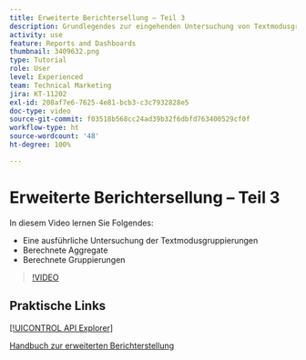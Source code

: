 ```yaml
---
title: Erweiterte Berichtersellung – Teil 3
description: Grundlegendes zur eingehenden Untersuchung von Textmodusgruppierungen, berechneten Aggregaten und berechneten Gruppierungen.
activity: use
feature: Reports and Dashboards
thumbnail: 3409632.png
type: Tutorial
role: User
level: Experienced
team: Technical Marketing
jira: KT-11202
exl-id: 208af7e6-7625-4e81-bcb3-c3c7932828e5
doc-type: video
source-git-commit: f03518b568cc24ad39b32f6dbfd763400529cf0f
workflow-type: ht
source-wordcount: '48'
ht-degree: 100%

---
```


# Erweiterte Berichtersellung – Teil 3

In diesem Video lernen Sie Folgendes:

* Eine ausführliche Untersuchung der Textmodusgruppierungen
* Berechnete Aggregate
* Berechnete Gruppierungen

>[!VIDEO](https://video.tv.adobe.com/v/3409635/?quality=12&learn=on&enablevpops)

## Praktische Links

[[!UICONTROL API Explorer]](https://developer.adobe.com/workfront/api-explorer/)

[Handbuch zur erweiterten Berichterstellung](/help/assets/advanced-reporting-manual.pdf)
